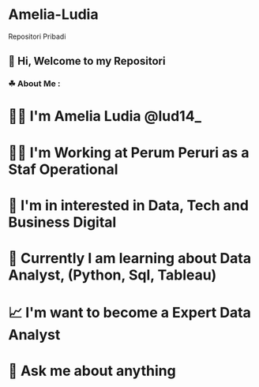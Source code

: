 # Amelia-Ludia
Repositori Pribadi

## 👋 Hi, Welcome to my Repositori

### ☘ About Me :

# 🧑‍💼 I'm Amelia Ludia @lud14_
# 👩‍💻 I'm Working at Perum Peruri as a Staf Operational
# 👀 I'm in interested in Data, Tech and Business Digital
# 🌱 Currently I am learning about Data Analyst, (Python, Sql, Tableau)
# 📈 I'm want to become a Expert Data Analyst
# 💬 Ask me about anything
